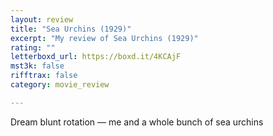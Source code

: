 ```yaml
---
layout: review
title: "Sea Urchins (1929)"
excerpt: "My review of Sea Urchins (1929)"
rating: ""
letterboxd_url: https://boxd.it/4KCAjF
mst3k: false
rifftrax: false
category: movie_review

---
```


Dream blunt rotation — me and a whole bunch of sea urchins